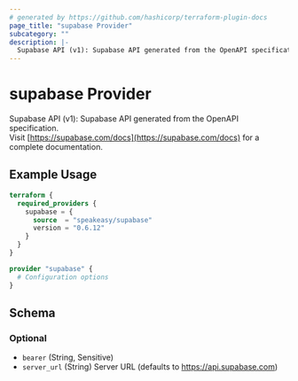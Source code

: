 ```yaml
---
# generated by https://github.com/hashicorp/terraform-plugin-docs
page_title: "supabase Provider"
subcategory: ""
description: |-
  Supabase API (v1): Supabase API generated from the OpenAPI specification.Visit https://supabase.com/docs https://supabase.com/docs for a complete documentation.
---
```


# supabase Provider

Supabase API (v1): Supabase API generated from the OpenAPI specification.<br>Visit [https://supabase.com/docs](https://supabase.com/docs) for a complete documentation.

## Example Usage

```terraform
terraform {
  required_providers {
    supabase = {
      source  = "speakeasy/supabase"
      version = "0.6.12"
    }
  }
}

provider "supabase" {
  # Configuration options
}
```

<!-- schema generated by tfplugindocs -->
## Schema

### Optional

- `bearer` (String, Sensitive)
- `server_url` (String) Server URL (defaults to https://api.supabase.com)
